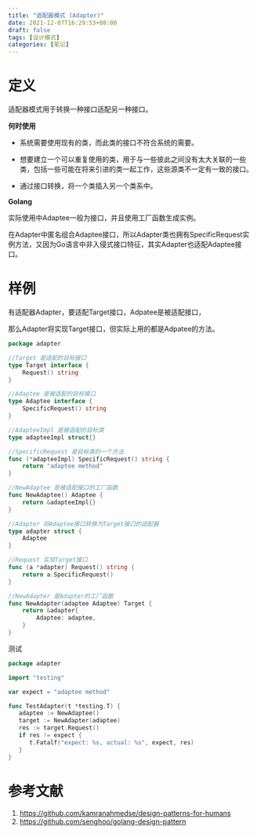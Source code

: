 ```yaml
---
title: "适配器模式 (Adapter)"
date: 2021-12-07T16:29:53+08:00
draft: false
tags: [设计模式]
categories: [笔记] 
---
```


# 定义

适配器模式用于转换一种接口适配另一种接口。

**何时使用**

- 系统需要使用现有的类，而此类的接口不符合系统的需要。 

- 想要建立一个可以重复使用的类，用于与一些彼此之间没有太大关联的一些类，包括一些可能在将来引进的类一起工作，这些源类不一定有一致的接口。

- 通过接口转换，将一个类插入另一个类系中。

**Golang**

实际使用中Adaptee一般为接口，并且使用工厂函数生成实例。

在Adapter中匿名组合Adaptee接口，所以Adapter类也拥有SpecificRequest实例方法，又因为Go语言中非入侵式接口特征，其实Adapter也适配Adaptee接口。

# 样例

有适配器Adapter，要适配Target接口，Adpatee是被适配接口，

那么Adapter将实现Target接口，但实际上用的都是Adpatee的方法。

```go
package adapter

//Target 是适配的目标接口
type Target interface {
	Request() string
}

//Adaptee 是被适配的目标接口
type Adaptee interface {
	SpecificRequest() string
}

//AdapteeImpl 是被适配的目标类
type adapteeImpl struct{}

//SpecificRequest 是目标类的一个方法
func (*adapteeImpl) SpecificRequest() string {
	return "adaptee method"
}

//NewAdaptee 是被适配接口的工厂函数
func NewAdaptee() Adaptee {
	return &adapteeImpl{}
}

//Adapter 将Adaptee接口转换为Target接口的适配器
type adapter struct {
	Adaptee
}

//Request 实现Target接口
func (a *adapter) Request() string {
	return a.SpecificRequest()
}

//NewAdapter 是Adapter的工厂函数
func NewAdapter(adaptee Adaptee) Target {
	return &adapter{
		Adaptee: adaptee,
	}
}
```

测试

```go
package adapter

import "testing"

var expect = "adaptee method"

func TestAdapter(t *testing.T) {
   adaptee := NewAdaptee()
   target := NewAdapter(adaptee)
   res := target.Request()
   if res != expect {
      t.Fatalf("expect: %s, actual: %s", expect, res)
   }
}
```

# 参考文献

1. https://github.com/kamranahmedse/design-patterns-for-humans
2. https://github.com/senghoo/golang-design-pattern

